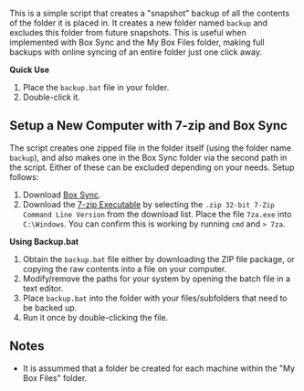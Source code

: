 This is a simple script that creates a "snapshot" backup of all the contents of the folder it is placed in. It creates a new folder named `backup` and excludes this folder from future snapshots. This is useful when implemented with Box Sync and the My Box Files folder, making full backups with online syncing of an entire folder just one click away.

**Quick Use**

1. Place the `backup.bat` file in your folder.
2. Double-click it.

## Setup a New Computer with 7-zip and Box Sync ##
The script creates one zipped file in the folder itself (using the folder name `backup`), and also makes one in the Box Sync folder via the second path in the script. Either of these can be excluded depending on your needs. Setup follows:

1. Download [Box Sync](https://app.box.com/download-box-sync/).
2. Download the [7-zip Executable](http://www.7-zip.org/download.html) by selecting the `.zip 32-bit 7-Zip Command Line Version` from the download list. Place the file `7za.exe` into `C:\Windows`. You can confirm this is working by running `cmd` and `> 7za`.

**Using Backup.bat**

1. Obtain the `backup.bat` file either by downloading the ZIP file package, or copying the raw contents into a file on your computer.
2. Modify/remove the paths for your system by opening the batch file in a text editor.
3. Place `backup.bat` into the folder with your files/subfolders that need to be backed up.
4. Run it once by double-clicking the file.

## Notes ##
* It is assummed that a folder be created for each machine within the "My Box Files" folder.
